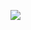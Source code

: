 ![](https://raw.githubusercontent.com/ysamano/TidyTuesday/master/2020/week_27/Uncanny%20X-Men%20Covers.png)